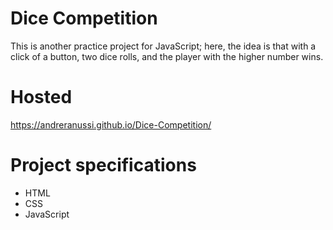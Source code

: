 # Dice Competition
This is another practice project for JavaScript; here, the idea is that with a click of a button, two dice rolls, and the player with the higher number wins.

# Hosted

https://andreranussi.github.io/Dice-Competition/


# Project specifications
- HTML
- CSS
- JavaScript


<!-- # Optional To Do -->

<!-- # Usage -->
